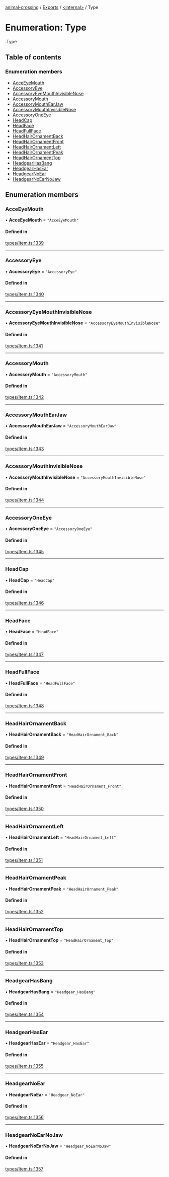 [animal-crossing](../README.md) / [Exports](../modules.md) / [<internal\>](../modules/internal_.md) / Type

# Enumeration: Type

[<internal>](../modules/internal_.md).Type

## Table of contents

### Enumeration members

- [AcceEyeMouth](internal_.Type.md#acceeyemouth)
- [AccessoryEye](internal_.Type.md#accessoryeye)
- [AccessoryEyeMouthInvisibleNose](internal_.Type.md#accessoryeyemouthinvisiblenose)
- [AccessoryMouth](internal_.Type.md#accessorymouth)
- [AccessoryMouthEarJaw](internal_.Type.md#accessorymouthearjaw)
- [AccessoryMouthInvisibleNose](internal_.Type.md#accessorymouthinvisiblenose)
- [AccessoryOneEye](internal_.Type.md#accessoryoneeye)
- [HeadCap](internal_.Type.md#headcap)
- [HeadFace](internal_.Type.md#headface)
- [HeadFullFace](internal_.Type.md#headfullface)
- [HeadHairOrnamentBack](internal_.Type.md#headhairornamentback)
- [HeadHairOrnamentFront](internal_.Type.md#headhairornamentfront)
- [HeadHairOrnamentLeft](internal_.Type.md#headhairornamentleft)
- [HeadHairOrnamentPeak](internal_.Type.md#headhairornamentpeak)
- [HeadHairOrnamentTop](internal_.Type.md#headhairornamenttop)
- [HeadgearHasBang](internal_.Type.md#headgearhasbang)
- [HeadgearHasEar](internal_.Type.md#headgearhasear)
- [HeadgearNoEar](internal_.Type.md#headgearnoear)
- [HeadgearNoEarNoJaw](internal_.Type.md#headgearnoearnojaw)

## Enumeration members

### AcceEyeMouth

• **AcceEyeMouth** = `"AcceEyeMouth"`

#### Defined in

[types/Item.ts:1339](https://github.com/Norviah/animal-crossing/blob/3810f6b/module/types/Item.ts#L1339)

___

### AccessoryEye

• **AccessoryEye** = `"AccessoryEye"`

#### Defined in

[types/Item.ts:1340](https://github.com/Norviah/animal-crossing/blob/3810f6b/module/types/Item.ts#L1340)

___

### AccessoryEyeMouthInvisibleNose

• **AccessoryEyeMouthInvisibleNose** = `"AccessoryEyeMouthInvisibleNose"`

#### Defined in

[types/Item.ts:1341](https://github.com/Norviah/animal-crossing/blob/3810f6b/module/types/Item.ts#L1341)

___

### AccessoryMouth

• **AccessoryMouth** = `"AccessoryMouth"`

#### Defined in

[types/Item.ts:1342](https://github.com/Norviah/animal-crossing/blob/3810f6b/module/types/Item.ts#L1342)

___

### AccessoryMouthEarJaw

• **AccessoryMouthEarJaw** = `"AccessoryMouthEarJaw"`

#### Defined in

[types/Item.ts:1343](https://github.com/Norviah/animal-crossing/blob/3810f6b/module/types/Item.ts#L1343)

___

### AccessoryMouthInvisibleNose

• **AccessoryMouthInvisibleNose** = `"AccessoryMouthInvisibleNose"`

#### Defined in

[types/Item.ts:1344](https://github.com/Norviah/animal-crossing/blob/3810f6b/module/types/Item.ts#L1344)

___

### AccessoryOneEye

• **AccessoryOneEye** = `"AccessoryOneEye"`

#### Defined in

[types/Item.ts:1345](https://github.com/Norviah/animal-crossing/blob/3810f6b/module/types/Item.ts#L1345)

___

### HeadCap

• **HeadCap** = `"HeadCap"`

#### Defined in

[types/Item.ts:1346](https://github.com/Norviah/animal-crossing/blob/3810f6b/module/types/Item.ts#L1346)

___

### HeadFace

• **HeadFace** = `"HeadFace"`

#### Defined in

[types/Item.ts:1347](https://github.com/Norviah/animal-crossing/blob/3810f6b/module/types/Item.ts#L1347)

___

### HeadFullFace

• **HeadFullFace** = `"HeadFullFace"`

#### Defined in

[types/Item.ts:1348](https://github.com/Norviah/animal-crossing/blob/3810f6b/module/types/Item.ts#L1348)

___

### HeadHairOrnamentBack

• **HeadHairOrnamentBack** = `"HeadHairOrnament_Back"`

#### Defined in

[types/Item.ts:1349](https://github.com/Norviah/animal-crossing/blob/3810f6b/module/types/Item.ts#L1349)

___

### HeadHairOrnamentFront

• **HeadHairOrnamentFront** = `"HeadHairOrnament_Front"`

#### Defined in

[types/Item.ts:1350](https://github.com/Norviah/animal-crossing/blob/3810f6b/module/types/Item.ts#L1350)

___

### HeadHairOrnamentLeft

• **HeadHairOrnamentLeft** = `"HeadHairOrnament_Left"`

#### Defined in

[types/Item.ts:1351](https://github.com/Norviah/animal-crossing/blob/3810f6b/module/types/Item.ts#L1351)

___

### HeadHairOrnamentPeak

• **HeadHairOrnamentPeak** = `"HeadHairOrnament_Peak"`

#### Defined in

[types/Item.ts:1352](https://github.com/Norviah/animal-crossing/blob/3810f6b/module/types/Item.ts#L1352)

___

### HeadHairOrnamentTop

• **HeadHairOrnamentTop** = `"HeadHairOrnament_Top"`

#### Defined in

[types/Item.ts:1353](https://github.com/Norviah/animal-crossing/blob/3810f6b/module/types/Item.ts#L1353)

___

### HeadgearHasBang

• **HeadgearHasBang** = `"Headgear_HasBang"`

#### Defined in

[types/Item.ts:1354](https://github.com/Norviah/animal-crossing/blob/3810f6b/module/types/Item.ts#L1354)

___

### HeadgearHasEar

• **HeadgearHasEar** = `"Headgear_HasEar"`

#### Defined in

[types/Item.ts:1355](https://github.com/Norviah/animal-crossing/blob/3810f6b/module/types/Item.ts#L1355)

___

### HeadgearNoEar

• **HeadgearNoEar** = `"Headgear_NoEar"`

#### Defined in

[types/Item.ts:1356](https://github.com/Norviah/animal-crossing/blob/3810f6b/module/types/Item.ts#L1356)

___

### HeadgearNoEarNoJaw

• **HeadgearNoEarNoJaw** = `"Headgear_NoEarNoJaw"`

#### Defined in

[types/Item.ts:1357](https://github.com/Norviah/animal-crossing/blob/3810f6b/module/types/Item.ts#L1357)
